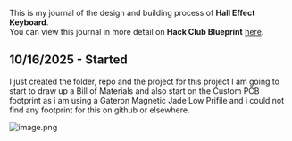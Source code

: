 <!--
  ===================    !!READ THIS NOTICE!!   ====================
  DO NOT edit this file manually. Your changes WILL BE OVERWRITTEN!
  This journal is auto generated and updated by Hack Club Blueprint.
  To edit this file, please edit your journal entries on Blueprint.
  ==================================================================
-->

This is my journal of the design and building process of **Hall Effect Keyboard**.  
You can view this journal in more detail on **Hack Club Blueprint** [here](https://blueprint.hackclub.com/projects/543).


## 10/16/2025 - Started  

I just created the folder, repo and the project for this project I am going to start to draw up a Bill of Materials and also start on the Custom PCB footprint as i am using a Gateron Magnetic Jade Low Prifile and i could not find any footprint for this on github or elsewhere.

![image.png](https://blueprint.hackclub.com/user-attachments/blobs/proxy/eyJfcmFpbHMiOnsiZGF0YSI6MjQ2MSwicHVyIjoiYmxvYl9pZCJ9fQ==--f05b35b721a7fbdc921600124eafe4c74900f744/image.png)


  

